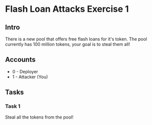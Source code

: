 # Flash Loan Attacks Exercise 1

## Intro
There is a new pool that offers free flash loans for it's token.
The pool currently has 100 million tokens, your goal is to steal them all!

## Accounts
* 0 - Deployer
* 1 - Attacker (You)

## Tasks

### Task 1
Steal all the tokens from the pool!